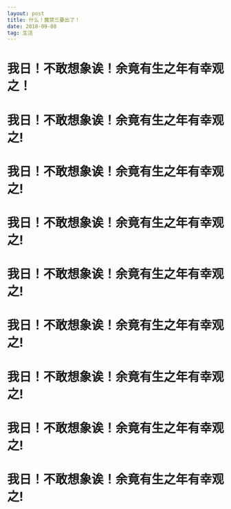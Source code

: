 ```yaml
---
layout: post
title: 什么！魔禁三要出了！
date: 2018-09-08 
tag: 生活
---
```

# 我日！不敢想象诶！余竟有生之年有幸观之！
# 我日！不敢想象诶！余竟有生之年有幸观之!
# 我日！不敢想象诶！余竟有生之年有幸观之!
# 我日！不敢想象诶！余竟有生之年有幸观之!
# 我日！不敢想象诶！余竟有生之年有幸观之!
# 我日！不敢想象诶！余竟有生之年有幸观之!
# 我日！不敢想象诶！余竟有生之年有幸观之!
# 我日！不敢想象诶！余竟有生之年有幸观之!
# 我日！不敢想象诶！余竟有生之年有幸观之!
